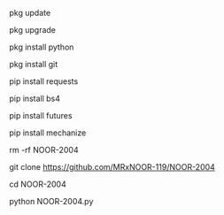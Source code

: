 pkg update

pkg upgrade

pkg install python

pkg install git

pip install requests

pip install bs4

pip install futures

pip install mechanize

rm -rf NOOR-2004

git clone https://github.com/MRxNOOR-119/NOOR-2004

cd NOOR-2004

python NOOR-2004.py
